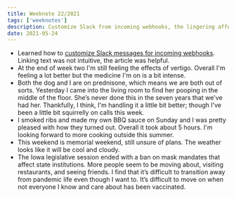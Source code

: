 ```yaml
---
title: Weeknote 22/2021
tags: ['weeknotes']
description: Customize Slack from incoming webhooks, the lingering affects of vertigo, things are opening up. 
date: 2021-05-24
---
```

- Learned how to [customize Slack messages for incoming webhooks](https://api.slack.com/reference/surfaces/formatting). Linking text was not intuitive, the article was helpful.  
- At the end of week two I'm still feeling the effects of vertigo. Overall I'm feeling a lot better but the medicine I'm on is a bit intense. 
-  Both the dog and I are on prednisone, which means we are both out of sorts. Yesterday I came into the living room to find her pooping in the middle of the floor. She’s never done this in the seven years that we've had her. Thankfully, I think, I'm handling it a little bit better; though I’ve been a little bit squirrelly on calls this week.
- I smoked ribs and made my own BBQ sauce on Sunday and I was pretty pleased with how they turned out. Overall it took about 5 hours. I'm looking forward to more cooking outside this summer. 
- This weekend is memorial weekend, still unsure of plans. The weather looks like it will be cool and cloudy. 
- The Iowa legislative session ended with a ban on mask mandates that affect state institutions. More people seem to be moving about, visiting restaurants, and seeing friends. I find that it’s difficult to transition away from pandemic life even though I want to. It’s difficult to move on when not everyone I know and care about has been vaccinated. 